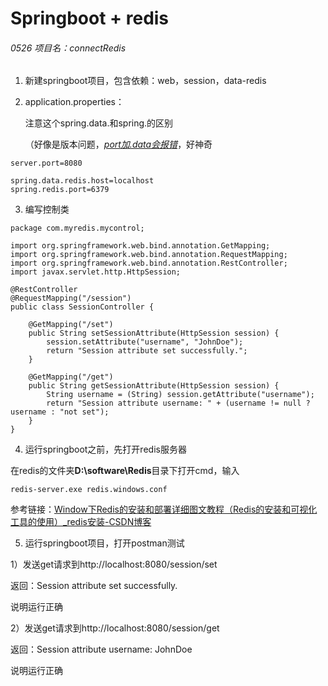 # Springboot + redis

###### 0526 项目名：connectRedis

1. 新建springboot项目，包含依赖：web，session，data-redis

2. application.properties：

   注意这个spring.data.和spring.的区别
   
   （好像是版本问题，*<u>port加.data会报错</u>*，好神奇

```
server.port=8080

spring.data.redis.host=localhost
spring.redis.port=6379
```

3. 编写控制类

```
package com.myredis.mycontrol;

import org.springframework.web.bind.annotation.GetMapping;
import org.springframework.web.bind.annotation.RequestMapping;
import org.springframework.web.bind.annotation.RestController;
import javax.servlet.http.HttpSession;

@RestController
@RequestMapping("/session")
public class SessionController {

    @GetMapping("/set")
    public String setSessionAttribute(HttpSession session) {
        session.setAttribute("username", "JohnDoe");
        return "Session attribute set successfully.";
    }

    @GetMapping("/get")
    public String getSessionAttribute(HttpSession session) {
        String username = (String) session.getAttribute("username");
        return "Session attribute username: " + (username != null ? username : "not set");
    }
}

```

4. 运行springboot之前，先打开redis服务器

在redis的文件夹**D:\software\Redis**目录下打开cmd，输入

```
redis-server.exe redis.windows.conf
```

参考链接：[Window下Redis的安装和部署详细图文教程（Redis的安装和可视化工具的使用）_redis安装-CSDN博客](https://blog.csdn.net/weixin_44893902/article/details/123087435)



5. 运行springboot项目，打开postman测试

1）发送get请求到http://localhost:8080/session/set

返回：Session attribute set successfully.

说明运行正确

2）发送get请求到http://localhost:8080/session/get

返回：Session attribute username: JohnDoe

说明运行正确